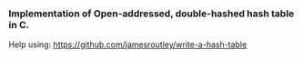 ### Implementation of Open-addressed, double-hashed hash table in C. 
Help using: https://github.com/jamesroutley/write-a-hash-table
